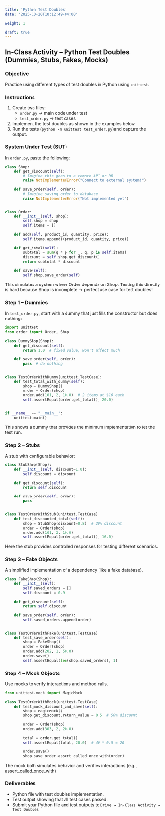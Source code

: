 ```yaml
---
title: 'Python Test Doubles'
date: '2025-10-20T10:12:49-04:00'

weight: 1

draft: true
---
```


## In-Class Activity – Python Test Doubles (Dummies, Stubs, Fakes, Mocks)

### Objective

Practice using different types of test doubles in Python using `unittest`.

### Instructions

1. Create two files:
    * `order.py` → main code under test
    * `test_order.py` → test cases
2. Implement the test doubles as shown in the examples below.
3. Run the tests (`python -m unittest test_order.py`)and capture the output.

### System Under Test (SUT)

In `order.py`, paste the following:

```python
class Shop:
    def get_discount(self):
        # Imagine this goes to a remote API or DB
        raise NotImplementedError("Connect to external system!")

    def save_order(self, order):
        # Imagine saving order to database
        raise NotImplementedError("Not implemented yet")


class Order:
    def __init__(self, shop):
        self.shop = shop
        self.items = []

    def add(self, product_id, quantity, price):
        self.items.append((product_id, quantity, price))

    def get_total(self):
        subtotal = sum(q * p for _, q, p in self.items)
        discount = self.shop.get_discount()
        return subtotal * discount

    def save(self):
        self.shop.save_order(self)
```

This simulates a system where Order depends on Shop. Testing this directly is hard because Shop is incomplete → perfect use case for test doubles!

### Step 1 – Dummies

In `test_order.py`, start with a dummy that just fills the constructor but does nothing:

```python
import unittest
from order import Order, Shop

class DummyShop(Shop):
    def get_discount(self):
        return 1.0  # fixed value, won't affect much

    def save_order(self, order):
        pass  # do nothing


class TestOrderWithDummy(unittest.TestCase):
    def test_total_with_dummy(self):
        shop = DummyShop()
        order = Order(shop)
        order.add(101, 2, 10.0)  # 2 items at $10 each
        self.assertEqual(order.get_total(), 20.0)


if __name__ == "__main__":
    unittest.main()
```

This shows a dummy that provides the minimum implementation to let the test run.

### Step 2 – Stubs

A stub with configurable behavior:

```python
class StubShop(Shop):
    def __init__(self, discount=1.0):
        self.discount = discount

    def get_discount(self):
        return self.discount

    def save_order(self, order):
        pass


class TestOrderWithStub(unittest.TestCase):
    def test_discounted_total(self):
        shop = StubShop(discount=0.8)  # 20% discount
        order = Order(shop)
        order.add(101, 2, 10.0)
        self.assertEqual(order.get_total(), 16.0)
```

Here the stub provides controlled responses for testing different scenarios.

### Step 3 – Fake Objects

A simplified implementation of a dependency (like a fake database).

```python
class FakeShop(Shop):
    def __init__(self):
        self.saved_orders = []
        self.discount = 0.9

    def get_discount(self):
        return self.discount

    def save_order(self, order):
        self.saved_orders.append(order)


class TestOrderWithFake(unittest.TestCase):
    def test_save_order(self):
        shop = FakeShop()
        order = Order(shop)
        order.add(202, 1, 50.0)
        order.save()
        self.assertEqual(len(shop.saved_orders), 1)
```

### Step 4 – Mock Objects

Use mocks to verify interactions and method calls.

```python
from unittest.mock import MagicMock

class TestOrderWithMock(unittest.TestCase):
    def test_mock_discount_and_save(self):
        shop = MagicMock()
        shop.get_discount.return_value = 0.5  # 50% discount

        order = Order(shop)
        order.add(303, 2, 20.0)

        total = order.get_total()
        self.assertEqual(total, 20.0)  # 40 * 0.5 = 20

        order.save()
        shop.save_order.assert_called_once_with(order)
```

The mock both simulates behavior and verifies interactions (e.g., assert_called_once_with)

### Deliverables

* Python file with test doubles implementation.
* Test output showing that all test cases passed.
* Submit your Python file and test outputs to `Drive → In-Class Activity → Test Doubles`